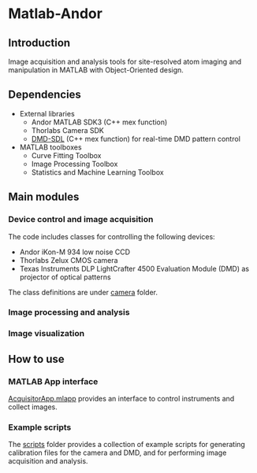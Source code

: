 # Matlab-Andor

## Introduction
Image acquisition and analysis tools for site-resolved atom imaging and manipulation in MATLAB with Object-Oriented design.

## Dependencies
- External libraries
    - Andor MATLAB SDK3 (C++ mex function)
    - Thorlabs Camera SDK
    - [DMD-SDL](https://github.com/ChinLabQMS/DMD-SDL) (C++ mex function) for real-time DMD pattern control
- MATLAB toolboxes
    - Curve Fitting Toolbox
    - Image Processing Toolbox
    - Statistics and Machine Learning Toolbox

## Main modules

### Device control and image acquisition
The code includes classes for controlling the following devices:
- Andor iKon-M 934 low noise CCD
- Thorlabs Zelux CMOS camera
- Texas Instruments DLP LightCrafter 4500 Evaluation Module (DMD) as projector of optical patterns

The class definitions are under [camera](camera/) folder.

### Image processing and analysis

### Image visualization

## How to use

### MATLAB App interface
[AcquisitorApp.mlapp](AcquisitorApp.mlapp) provides an interface to control instruments and collect images.

### Example scripts
The [scripts](scripts/) folder provides a collection of example scripts for generating calibration files for the camera and DMD, and for performing image acquisition and analysis.
